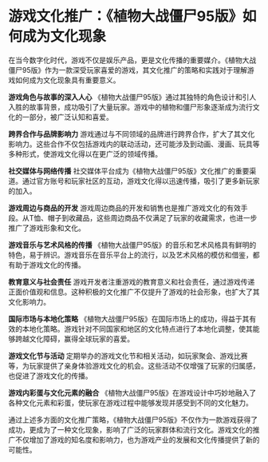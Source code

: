 # 游戏文化推广：《植物大战僵尸95版》如何成为文化现象

在当今数字化时代，游戏不仅是娱乐产品，更是文化传播的重要媒介。《植物大战僵尸95版》作为一款深受玩家喜爱的游戏，其文化推广的策略和实践对于理解游戏如何成为文化现象具有重要意义。

**游戏角色与故事的深入人心**
《植物大战僵尸95版》通过其独特的角色设计和引人入胜的故事背景，成功吸引了大量玩家。游戏中的植物和僵尸形象逐渐成为流行文化的一部分，被广泛认知和喜爱。

**跨界合作与品牌影响力**
游戏通过与不同领域的品牌进行跨界合作，扩大了其文化影响力。这些合作不仅包括游戏内的联动活动，还可能涉及到动画、漫画、玩具等多种形式，使游戏文化得以在更广泛的领域传播。

**社交媒体与网络传播**
社交媒体平台成为《植物大战僵尸95版》文化推广的重要渠道。通过官方账号和玩家社区的互动，游戏文化得以迅速传播，吸引了更多新玩家的加入。

**游戏周边与商品的开发**
游戏周边商品的开发和销售也是推广游戏文化的有效手段。从T恤、帽子到收藏品，这些周边商品不仅满足了玩家的收藏需求，也进一步推广了游戏形象和文化。

**游戏音乐与艺术风格的传播**
《植物大战僵尸95版》的音乐和艺术风格具有鲜明的特色，易于辨识。游戏音乐在音乐平台上的流行，以及艺术风格的模仿和借鉴，都有助于游戏文化的传播。

**教育意义与社会责任**
游戏开发者注重游戏的教育意义和社会责任，通过游戏传递正面价值观和信息。这种积极的文化推广不仅提升了游戏的社会形象，也扩大了其文化影响力。

**国际市场与本地化策略**
《植物大战僵尸95版》在国际市场上的成功，得益于其有效的本地化策略。游戏针对不同国家和地区的文化特点进行了本地化调整，使其能够跨越文化障碍，赢得全球玩家的喜爱。

**游戏文化节与活动**
定期举办的游戏文化节和相关活动，如玩家聚会、游戏比赛等，为玩家提供了亲身体验游戏文化的机会。这些活动不仅增强了玩家的归属感，也促进了游戏文化的传播。

**游戏内彩蛋与文化元素的融合**
《植物大战僵尸95版》在游戏设计中巧妙地融入了各种文化元素和彩蛋，使玩家在游戏过程中能够发现并感受到不同的文化魅力。

通过上述多方面的文化推广策略，《植物大战僵尸95版》不仅作为一款游戏获得了成功，更成为了一种文化现象，影响了广泛的玩家群体和流行文化。游戏文化的推广不仅增加了游戏的知名度和影响力，也为游戏产业的发展和文化传播提供了新的可能性。